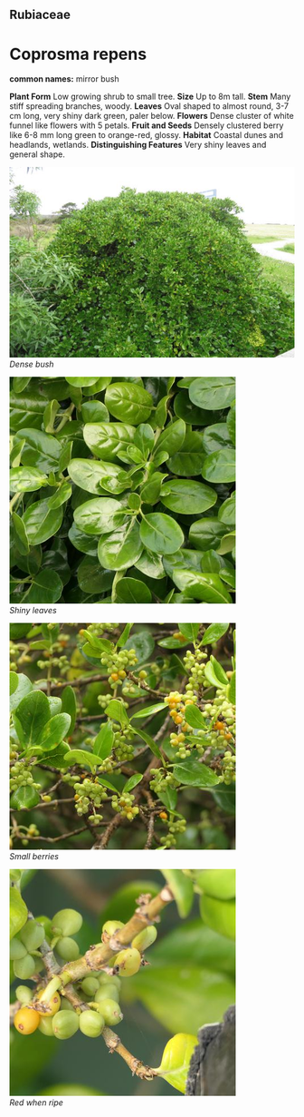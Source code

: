 ## Rubiaceae
# Coprosma repens
**common names:** mirror bush

**Plant Form** Low growing shrub to small tree. **Size** Up to 8m tall. **Stem** Many stiff spreading branches, woody. **Leaves** Oval shaped to almost round, 3-7 cm long, very shiny dark green, paler below. **Flowers** Dense cluster of white funnel like flowers with 5 petals. **Fruit and Seeds** Densely clustered berry like 6-8 mm long green to orange-red, glossy. **Habitat** Coastal dunes and headlands, wetlands. **Distinguishing Features** Very shiny leaves and general shape.


![Dense bush](4609_IMG_0058.jpg)  
 *Dense bush* 

![Shiny leaves](80504_P1055151.jpg)  
 *Shiny leaves* 

![Small berries](79247_P1088228.jpg)  
 *Small berries* 

![Red when ripe](80519_P1055355.jpg)  
 *Red when ripe* 

